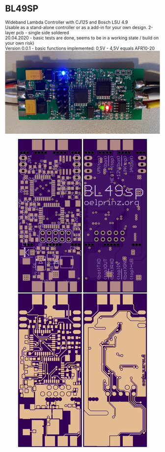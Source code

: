 # BL49SP
Wideband Lambda Controller with CJ125 and Bosch LSU 4.9<br/>
Usable as a stand-alone controller or as a add-in for your own design. 2-layer pcb - single side soldered<br/>
20.04.2020 - basic tests are done, seems to be in a working state / build on your own risk)<br/>
Version 0.0.1 - basic functions implemented: 0,5V - 4,5V equals AFR10-20<br/>
<img src="hardware/V0.0.1/V0.0.1_assembled.jpeg" title="Assembled Prototype">

<p align="center">
  <img src="hardware/V0.0.1/top.png" title="Top Side">
  <img src="hardware/V0.0.1/bottom.png" alt="accessibility text"><br/>
    <img src="hardware/V0.0.1/top_layer.png" title="Top Side">
  <img src="hardware/V0.0.1/bottom_layer.png" alt="accessibility text">
</p>
